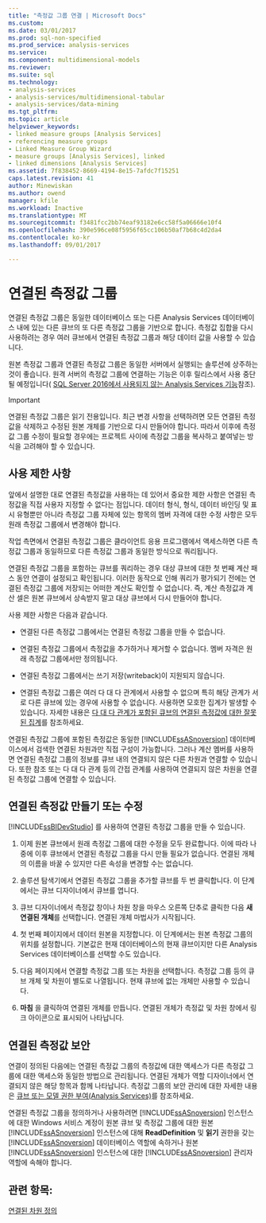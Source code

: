 ```yaml
---
title: "측정값 그룹 연결 | Microsoft Docs"
ms.custom: 
ms.date: 03/01/2017
ms.prod: sql-non-specified
ms.prod_service: analysis-services
ms.service: 
ms.component: multidimensional-models
ms.reviewer: 
ms.suite: sql
ms.technology:
- analysis-services
- analysis-services/multidimensional-tabular
- analysis-services/data-mining
ms.tgt_pltfrm: 
ms.topic: article
helpviewer_keywords:
- linked measure groups [Analysis Services]
- referencing measure groups
- Linked Measure Group Wizard
- measure groups [Analysis Services], linked
- linked dimensions [Analysis Services]
ms.assetid: 7f838452-8669-4194-8e15-7afdc7f15251
caps.latest.revision: 41
author: Minewiskan
ms.author: owend
manager: kfile
ms.workload: Inactive
ms.translationtype: MT
ms.sourcegitcommit: f3481fcc2bb74eaf93182e6cc58f5a06666e10f4
ms.openlocfilehash: 390e596ce08f5956f65cc106b50af7b68c4d2da4
ms.contentlocale: ko-kr
ms.lasthandoff: 09/01/2017

---
```

# <a name="linked-measure-groups"></a>연결된 측정값 그룹
  연결된 측정값 그룹은 동일한 데이터베이스 또는 다른 Analysis Services 데이터베이스 내에 있는 다른 큐브의 또 다른 측정값 그룹을 기반으로 합니다. 측정값 집합을 다시 사용하려는 경우 여러 큐브에서 연결된 측정값 그룹과 해당 데이터 값을 사용할 수 있습니다.  
  
 원본 측정값 그룹과 연결된 측정값 그룹은 동일한 서버에서 실행되는 솔루션에 상주하는 것이 좋습니다. 원격 서버의 측정값 그룹에 연결하는 기능은 이후 릴리스에서 사용 중단될 예정입니다( [SQL Server 2016에서 사용되지 않는 Analysis Services 기능](../../analysis-services/deprecated-analysis-services-features-in-sql-server-2016.md)참조).  
  
> [!IMPORTANT]  
>  연결된 측정값 그룹은 읽기 전용입니다. 최근 변경 사항을 선택하려면 모든 연결된 측정값을 삭제하고 수정된 원본 개체를 기반으로 다시 만들어야 합니다. 따라서 이후에 측정값 그룹 수정이 필요할 경우에는 프로젝트 사이에 측정값 그룹을 복사하고 붙여넣는 방식을 고려해야 할 수 있습니다.  
  
## <a name="usage-limitations"></a>사용 제한 사항  
 앞에서 설명한 대로 연결된 측정값을 사용하는 데 있어서 중요한 제한 사항은 연결된 측정값을 직접 사용자 지정할 수 없다는 점입니다. 데이터 형식, 형식, 데이터 바인딩 및 표시 유형뿐만 아니라 측정값 그룹 자체에 있는 항목의 멤버 자격에 대한 수정 사항은 모두 원래 측정값 그룹에서 변경해야 합니다.  
  
 작업 측면에서 연결된 측정값 그룹은 클라이언트 응용 프로그램에서 액세스하면 다른 측정값 그룹과 동일하므로 다른 측정값 그룹과 동일한 방식으로 쿼리됩니다.  
  
 연결된 측정값 그룹을 포함하는 큐브를 쿼리하는 경우 대상 큐브에 대한 첫 번째 계산 패스 동안 연결이 설정되고 확인됩니다. 이러한 동작으로 인해 쿼리가 평가되기 전에는 연결된 측정값 그룹에 저장되는 어떠한 계산도 확인할 수 없습니다. 즉, 계산 측정값과 계산 셀은 원본 큐브에서 상속받지 말고 대상 큐브에서 다시 만들어야 합니다.  
  
 사용 제한 사항은 다음과 같습니다.  
  
-   연결된 다른 측정값 그룹에서는 연결된 측정값 그룹을 만들 수 없습니다.  
  
-   연결된 측정값 그룹에서 측정값을 추가하거나 제거할 수 없습니다. 멤버 자격은 원래 측정값 그룹에서만 정의됩니다.  
  
-   연결된 측정값 그룹에서는 쓰기 저장(writeback)이 지원되지 않습니다.  
  
-   연결된 측정값 그룹은 여러 다 대 다 관계에서 사용할 수 없으며 특히 해당 관계가 서로 다른 큐브에 있는 경우에 사용할 수 없습니다. 사용하면 모호한 집계가 발생할 수 있습니다. 자세한 내용은 [다 대 다 관계가 포함된 큐브의 연결된 측정값에 대한 잘못된 집계](http://social.technet.microsoft.com/wiki/contents/articles/22911.incorrect-amounts-for-linked-measures-in-cubes-containing-many-to-many-relationships-ssas-troubleshooting.aspx)를 참조하세요.  
  
 연결된 측정값 그룹에 포함된 측정값은 동일한 [!INCLUDE[ssASnoversion](../../includes/ssasnoversion-md.md)] 데이터베이스에서 검색한 연결된 차원과만 직접 구성이 가능합니다. 그러나 계산 멤버를 사용하면 연결된 측정값 그룹의 정보를 큐브 내의 연결되지 않은 다른 차원과 연결할 수 있습니다. 또한 참조 또는 다 대 다 관계 등의 간접 관계를 사용하여 연결되지 않은 차원을 연결된 측정값 그룹에 연결할 수 있습니다.  
  
## <a name="create-or-modify-a-linked-measure"></a>연결된 측정값 만들기 또는 수정  
 [!INCLUDE[ssBIDevStudio](../../includes/ssbidevstudio-md.md)] 를 사용하여 연결된 측정값 그룹을 만들 수 있습니다.  
  
1.  이제 원본 큐브에서 원래 측정값 그룹에 대한 수정을 모두 완료합니다. 이에 따라 나중에 이후 큐브에서 연결된 측정값 그룹을 다시 만들 필요가 없습니다. 연결된 개체의 이름을 바꿀 수 있지만 다른 속성을 변경할 수는 없습니다.  
  
2.  솔루션 탐색기에서 연결된 측정값 그룹을 추가할 큐브를 두 번 클릭합니다. 이 단계에서는 큐브 디자이너에서 큐브를 엽니다.  
  
3.  큐브 디자이너에서 측정값 창이나 차원 창을 마우스 오른쪽 단추로 클릭한 다음 **새 연결된 개체**를 선택합니다. 연결된 개체 마법사가 시작됩니다.  
  
4.  첫 번째 페이지에서 데이터 원본을 지정합니다. 이 단계에서는 원본 측정값 그룹의 위치를 설정합니다. 기본값은 현재 데이터베이스의 현재 큐브이지만 다른 Analysis Services 데이터베이스를 선택할 수도 있습니다.  
  
5.  다음 페이지에서 연결할 측정값 그룹 또는 차원을 선택합니다. 측정값 그룹 등의 큐브 개체 및 차원이 별도로 나열됩니다. 현재 큐브에 없는 개체만 사용할 수 있습니다.  
  
6.  **마침** 을 클릭하여 연결된 개체를 만듭니다. 연결된 개체가 측정값 및 차원 창에서 링크 아이콘으로 표시되어 나타납니다.  
  
## <a name="secure-a-linked-measure"></a>연결된 측정값 보안  
 연결이 정의된 다음에는 연결된 측정값 그룹의 측정값에 대한 액세스가 다른 측정값 그룹에 대한 액세스와 동일한 방법으로 관리됩니다. 연결된 개체가 역할 디자이너에서 연결되지 않은 해당 항목과 함께 나타납니다. 측정값 그룹의 보안 관리에 대한 자세한 내용은 [큐브 또는 모델 권한 부여&#40;Analysis Services&#41;](../../analysis-services/multidimensional-models/grant-cube-or-model-permissions-analysis-services.md)를 참조하세요.  
  
 연결된 측정값 그룹을 정의하거나 사용하려면 [!INCLUDE[ssASnoversion](../../includes/ssasnoversion-md.md)] 인스턴스에 대한 Windows 서비스 계정이 원본 큐브 및 측정값 그룹에 대한 원본 [!INCLUDE[ssASnoversion](../../includes/ssasnoversion-md.md)] 인스턴스에 대해 **ReadDefinition** 및 **읽기** 권한을 갖는 [!INCLUDE[ssASnoversion](../../includes/ssasnoversion-md.md)] 데이터베이스 역할에 속하거나 원본 [!INCLUDE[ssASnoversion](../../includes/ssasnoversion-md.md)] 인스턴스에 대한 [!INCLUDE[ssASnoversion](../../includes/ssasnoversion-md.md)] 관리자 역할에 속해야 합니다.  
  
## <a name="see-also"></a>관련 항목:  
 [연결된 차원 정의](../../analysis-services/multidimensional-models/define-linked-dimensions.md)  
  
  

